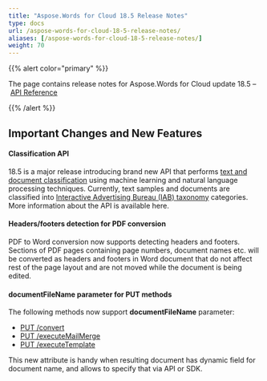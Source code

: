 ```yaml
---
title: "Aspose.Words for Cloud 18.5 Release Notes"
type: docs
url: /aspose-words-for-cloud-18-5-release-notes/
aliases: [/aspose-words-for-cloud-18-5-release-notes/]
weight: 70
---
```


{{% alert color="primary" %}} 

The page contains release notes for Aspose.Words for Cloud update 18.5 – [API Reference](https://apireference.aspose.cloud/words/)

{{% /alert %}} 
## Important Changes and New Features
#### Classification API
18.5 is a major release introducing brand new API that performs [text and document classification](https://en.wikipedia.org/wiki/Document_classification) using machine learning and natural language processing techniques. Currently, text samples and documents are classified into [Interactive Advertising Bureau (IAB) taxonomy](https://www.iab.com/guidelines/taxonomy/) categories. More information about the API is available here.
#### Headers/footers detection for PDF conversion
PDF to Word conversion now supports detecting headers and footers. Sections of PDF pages containing page numbers, document names etc. will be converted as headers and footers in Word document that do not affect rest of the page layout and are not moved while the document is being edited.
#### documentFileName parameter for PUT methods
The following methods now support **documentFileName** parameter:

- [PUT /convert](https://apireference.aspose.cloud/words/#!/Convert/PutConvertDocument)
- [PUT /executeMailMerge](https://apireference.aspose.cloud/words/#!/MailMerge/PutExecuteMailMergeOnline)
- [PUT /executeTemplate](https://apireference.aspose.cloud/words/#!/MailMerge/PutExecuteTemplateOnline)

This new attribute is handy when resulting document has dynamic field for document name, and allows to specify that via API or SDK.
